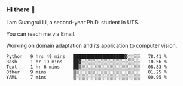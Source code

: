 ### Hi there 👋

<!--
**Solacex/Solacex** is a ✨ _special_ ✨ repository because its `README.md` (this file) appears on your GitHub profile.

Here are some ideas to get you started:

- 🔭 I’m currently working on ...
- 🌱 I’m currently learning ...
- 👯 I’m looking to collaborate on ...
- 🤔 I’m looking for help with ...
- 💬 Ask me about ...
- 📫 How to reach me: ...
- 😄 Pronouns: ...
- ⚡ Fun fact: ...
-->
I am Guangrui Li, a second-year Ph.D. student in UTS.

You can reach me via Email.

Working on domain adaptation and its application to computer vision. 
<!--START_SECTION:waka-->
```text
Python   9 hrs 49 mins   ███████████████████▓░░░░░   78.41 % 
Bash     1 hr 19 mins    ██▓░░░░░░░░░░░░░░░░░░░░░░   10.56 % 
Text     1 hr 6 mins     ██▒░░░░░░░░░░░░░░░░░░░░░░   08.83 % 
Other    9 mins          ▒░░░░░░░░░░░░░░░░░░░░░░░░   01.25 % 
YAML     7 mins          ▒░░░░░░░░░░░░░░░░░░░░░░░░   00.95 % 
```
<!--END_SECTION:waka-->
